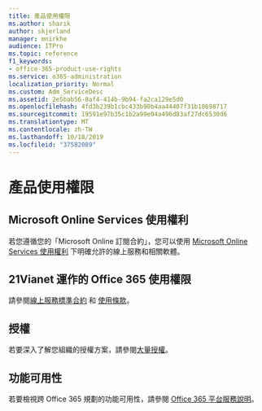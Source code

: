 ```yaml
---
title: 產品使用權限
ms.author: sharik
author: skjerland
manager: mnirkhe
audience: ITPro
ms.topic: reference
f1_keywords:
- office-365-product-use-rights
ms.service: o365-administration
localization_priority: Normal
ms.custom: Adm_ServiceDesc
ms.assetid: 2e5bab56-0af4-414b-9b94-fa2ca129e5d0
ms.openlocfilehash: 4fd3b239b1cbc433b90b4aa44407f31b18698717
ms.sourcegitcommit: 19591e97b35c1b2a99e04a496d83af27dc6530d6
ms.translationtype: MT
ms.contentlocale: zh-TW
ms.lasthandoff: 10/18/2019
ms.locfileid: "37582089"
---
```

# <a name="product-use-rights"></a>產品使用權限

## <a name="microsoft-online-services-use-rights"></a>Microsoft Online Services 使用權利

若您遵循您的「Microsoft Online 訂閱合約」，您可以使用 [Microsoft Online Services 使用權利](http://www.microsoftvolumelicensing.com/DocumentSearch.aspx?Mode=3&DocumentTypeId=37&ShowArchived=true) 下明確允許的線上服務和相關軟體。
  
## <a name="office-365-operated-by-21vianet-use-rights"></a>21Vianet 運作的 Office 365 使用權限

請參閱[線上服務標準合約](http://www.21vbluecloud.com/office365/O365-AgreeWebDir/) 和 [使用條款](http://www.21vbluecloud.com/office365/O365-TOU/)。
  
## <a name="licensing"></a>授權

若要深入了解您組織的授權方案，請參閱[大量授權](https://go.microsoft.com/fwlink/?LinkId=393693)。
  
## <a name="feature-availability"></a>功能可用性

若要檢視跨 Office 365 規劃的功能可用性，請參閱 [Office 365 平台服務說明](office-365-platform-service-description.md)。
  


